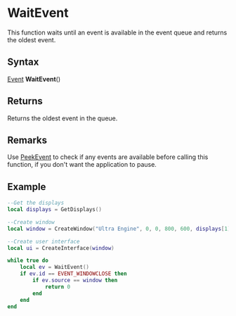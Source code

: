 # WaitEvent

This function waits until an event is available in the event queue and returns the oldest event.

## Syntax

[Event](Event.md) **WaitEvent**()

## Returns

Returns the oldest event in the queue.

## Remarks

Use [PeekEvent](PeekEvent.md) to check if any events are available before calling this function, if you don't want the application to pause.

## Example

```lua
--Get the displays
local displays = GetDisplays()

--Create window
local window = CreateWindow("Ultra Engine", 0, 0, 800, 600, displays[1])

--Create user interface
local ui = CreateInterface(window)

while true do
    local ev = WaitEvent()
    if ev.id == EVENT_WINDOWCLOSE then
        if ev.source == window then
            return 0
        end
    end
end
```
